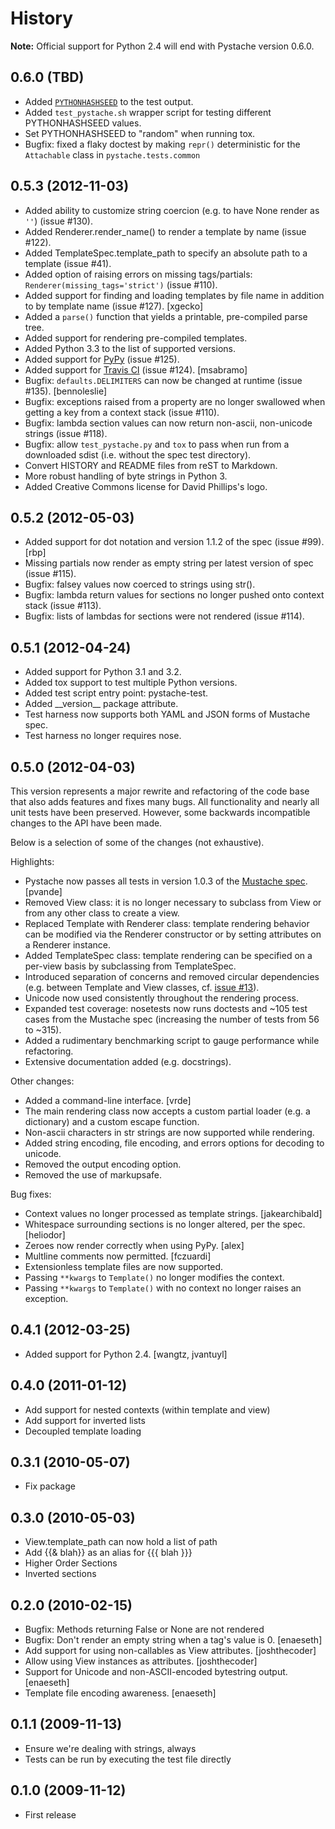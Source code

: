 History
=======

**Note:** Official support for Python 2.4 will end with Pystache version 0.6.0.

0.6.0 (TBD)
-----------

-   Added [`PYTHONHASHSEED`](http://docs.python.org/using/cmdline.html#envvar-PYTHONHASHSEED)
    to the test output.
-   Added `test_pystache.sh` wrapper script for testing different
    PYTHONHASHSEED values.
-   Set PYTHONHASHSEED to "random" when running tox.
-   Bugfix: fixed a flaky doctest by making `repr()` deterministic for the
    `Attachable` class in `pystache.tests.common`

0.5.3 (2012-11-03)
------------------

-   Added ability to customize string coercion (e.g. to have None render as
    `''`) (issue \#130).
-   Added Renderer.render_name() to render a template by name (issue \#122).
-   Added TemplateSpec.template_path to specify an absolute path to a
    template (issue \#41).
-   Added option of raising errors on missing tags/partials:
    `Renderer(missing_tags='strict')` (issue \#110).
-   Added support for finding and loading templates by file name in
    addition to by template name (issue \#127). [xgecko]
-   Added a `parse()` function that yields a printable, pre-compiled
    parse tree.
-   Added support for rendering pre-compiled templates.
-   Added Python 3.3 to the list of supported versions.
-   Added support for [PyPy](http://pypy.org/) (issue \#125).
-   Added support for [Travis CI](http://travis-ci.org) (issue \#124).
    [msabramo]
-   Bugfix: `defaults.DELIMITERS` can now be changed at runtime (issue \#135).
    [bennoleslie]
-   Bugfix: exceptions raised from a property are no longer swallowed
    when getting a key from a context stack (issue \#110).
-   Bugfix: lambda section values can now return non-ascii, non-unicode
    strings (issue \#118).
-   Bugfix: allow `test_pystache.py` and `tox` to pass when run from a
    downloaded sdist (i.e. without the spec test directory).
-   Convert HISTORY and README files from reST to Markdown.
-   More robust handling of byte strings in Python 3.
-   Added Creative Commons license for David Phillips's logo.

0.5.2 (2012-05-03)
------------------

-   Added support for dot notation and version 1.1.2 of the spec (issue
    \#99). [rbp]
-   Missing partials now render as empty string per latest version of
    spec (issue \#115).
-   Bugfix: falsey values now coerced to strings using str().
-   Bugfix: lambda return values for sections no longer pushed onto
    context stack (issue \#113).
-   Bugfix: lists of lambdas for sections were not rendered (issue
    \#114).

0.5.1 (2012-04-24)
------------------

-   Added support for Python 3.1 and 3.2.
-   Added tox support to test multiple Python versions.
-   Added test script entry point: pystache-test.
-   Added \_\_version\_\_ package attribute.
-   Test harness now supports both YAML and JSON forms of Mustache spec.
-   Test harness no longer requires nose.

0.5.0 (2012-04-03)
------------------

This version represents a major rewrite and refactoring of the code base
that also adds features and fixes many bugs. All functionality and
nearly all unit tests have been preserved. However, some backwards
incompatible changes to the API have been made.

Below is a selection of some of the changes (not exhaustive).

Highlights:

-   Pystache now passes all tests in version 1.0.3 of the [Mustache
    spec](https://github.com/mustache/spec). [pvande]
-   Removed View class: it is no longer necessary to subclass from View
    or from any other class to create a view.
-   Replaced Template with Renderer class: template rendering behavior
    can be modified via the Renderer constructor or by setting
    attributes on a Renderer instance.
-   Added TemplateSpec class: template rendering can be specified on a
    per-view basis by subclassing from TemplateSpec.
-   Introduced separation of concerns and removed circular dependencies
    (e.g. between Template and View classes, cf. [issue
    \#13](https://github.com/defunkt/pystache/issues/13)).
-   Unicode now used consistently throughout the rendering process.
-   Expanded test coverage: nosetests now runs doctests and \~105 test
    cases from the Mustache spec (increasing the number of tests from 56
    to \~315).
-   Added a rudimentary benchmarking script to gauge performance while
    refactoring.
-   Extensive documentation added (e.g. docstrings).

Other changes:

-   Added a command-line interface. [vrde]
-   The main rendering class now accepts a custom partial loader (e.g. a
    dictionary) and a custom escape function.
-   Non-ascii characters in str strings are now supported while
    rendering.
-   Added string encoding, file encoding, and errors options for
    decoding to unicode.
-   Removed the output encoding option.
-   Removed the use of markupsafe.

Bug fixes:

-   Context values no longer processed as template strings.
    [jakearchibald]
-   Whitespace surrounding sections is no longer altered, per the spec.
    [heliodor]
-   Zeroes now render correctly when using PyPy. [alex]
-   Multline comments now permitted. [fczuardi]
-   Extensionless template files are now supported.
-   Passing `**kwargs` to `Template()` no longer modifies the context.
-   Passing `**kwargs` to `Template()` with no context no longer raises
    an exception.

0.4.1 (2012-03-25)
------------------

-   Added support for Python 2.4. [wangtz, jvantuyl]

0.4.0 (2011-01-12)
------------------

-   Add support for nested contexts (within template and view)
-   Add support for inverted lists
-   Decoupled template loading

0.3.1 (2010-05-07)
------------------

-   Fix package

0.3.0 (2010-05-03)
------------------

-   View.template\_path can now hold a list of path
-   Add {{& blah}} as an alias for {{{ blah }}}
-   Higher Order Sections
-   Inverted sections

0.2.0 (2010-02-15)
------------------

-   Bugfix: Methods returning False or None are not rendered
-   Bugfix: Don't render an empty string when a tag's value is 0.
    [enaeseth]
-   Add support for using non-callables as View attributes.
    [joshthecoder]
-   Allow using View instances as attributes. [joshthecoder]
-   Support for Unicode and non-ASCII-encoded bytestring output.
    [enaeseth]
-   Template file encoding awareness. [enaeseth]

0.1.1 (2009-11-13)
------------------

-   Ensure we're dealing with strings, always
-   Tests can be run by executing the test file directly

0.1.0 (2009-11-12)
------------------

-   First release
